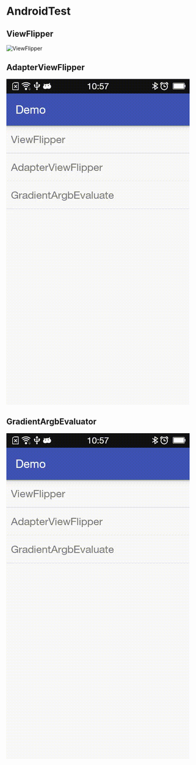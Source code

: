 # AndroidTest

## ViewFlipper
![ViewFlipper](/smaple-img/ViewFlipper.gif)

## AdapterViewFlipper
![AdapterViewFlipper](/sample-img/AdapterViewFlipper.gif)

## GradientArgbEvaluator
![GradientArgbEvaluator](/sample-img/AdapterViewFlipper.gif)